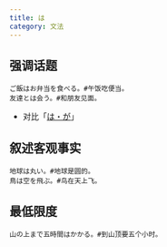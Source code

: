 ```yaml
---
title: は
category: 文法
---
```


## 强调话题

```example
ご飯はお弁当を食べる。#午饭吃便当。
友達とは会う。#和朋友见面。
```

- 对比「[は・が](ha-ga#强调)」

## 叙述客观事实

```example
地球は丸い。#地球是圆的。
鳥は空を飛ぶ。#鸟在天上飞。
```

## 最低限度

```example
山の上まで五時間はかかる。#到山顶要五个小时。
```
